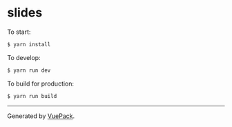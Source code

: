 # slides

To start:

```bash
$ yarn install
```

To develop:

```bash
$ yarn run dev
```

To build for production:

```bash
$ yarn run build
```


---

Generated by [VuePack](https://github.com/egoist/vuepack).
